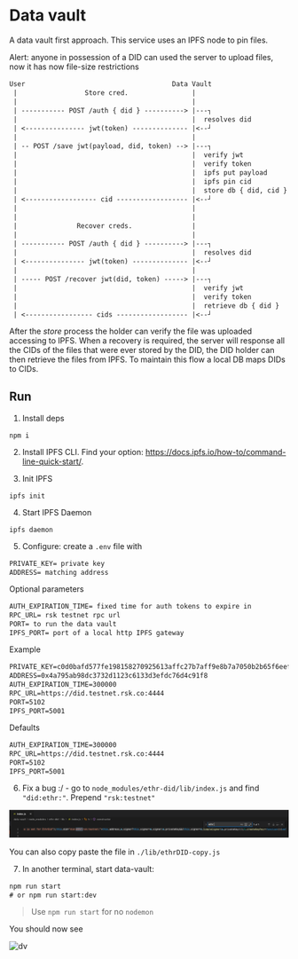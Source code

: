 # Data vault

A data vault first approach. This service uses an IPFS node to pin files.

Alert: anyone in possession of a DID can used the server to upload files, now it has now file-size restrictions

```
User                                     Data Vault
 |                 Store cred.                |
 |                                            |
 | ----------- POST /auth { did } ----------> |---┐
 |                                            |  resolves did
 | <--------------- jwt(token) -------------- |<--┘
 |                                            |
 | -- POST /save jwt(payload, did, token) --> |---┐
 |                                            |  verify jwt
 |                                            |  verify token
 |                                            |  ipfs put payload
 |                                            |  ipfs pin cid
 |                                            |  store db { did, cid }
 | <------------------ cid ------------------ |<--┘
 |                                            |
 |                                            |
 |               Recover creds.               |
 |                                            |
 | ----------- POST /auth { did } ----------> |---┐
 |                                            |  resolves did
 | <--------------- jwt(token) -------------- |<--┘
 |                                            |
 | ----- POST /recover jwt(did, token) -----> |---┐
 |                                            |  verify jwt
 |                                            |  verify token
 |                                            |  retrieve db { did }
 | <----------------- cids ------------------ |<--┘
```

After the _store_ process the holder can verify the file was uploaded accessing to IPFS. When a recovery is required, the server will response all the CIDs of the files that were ever stored by the DID, the DID holder can then retrieve the files from IPFS. To maintain this flow a local DB maps DIDs to CIDs.

## Run

1. Install deps

  ```
  npm i
  ```

2. Install IPFS CLI. Find your option: https://docs.ipfs.io/how-to/command-line-quick-start/.

3. Init IPFS

  ```
  ipfs init
  ```

4. Start IPFS Daemon

  ```
  ipfs daemon
  ```

5. Configure: create a `.env` file with

  ```
  PRIVATE_KEY= private key
  ADDRESS= matching address
  ```

  Optional parameters

  ```
  AUTH_EXPIRATION_TIME= fixed time for auth tokens to expire in
  RPC_URL= rsk testnet rpc url
  PORT= to run the data vault
  IPFS_PORT= port of a local http IPFS gateway
  ```

  Example

  ```
  PRIVATE_KEY=c0d0bafd577fe198158270925613affc27b7aff9e8b7a7050b2b65f6eefd3083
  ADDRESS=0x4a795ab98dc3732d1123c6133d3efdc76d4c91f8
  AUTH_EXPIRATION_TIME=300000
  RPC_URL=https://did.testnet.rsk.co:4444
  PORT=5102
  IPFS_PORT=5001
  ```

  Defaults

  ```
  AUTH_EXPIRATION_TIME=300000
  RPC_URL=https://did.testnet.rsk.co:4444
  PORT=5102
  IPFS_PORT=5001
  ```

6. Fix a bug :/ - go to `node_modules/ethr-did/lib/index.js` and find `"did:ethr:"`. Prepend `"rsk:testnet"`

  ![fix](./img/fix.png)

  You can also copy paste the file in `./lib/ethrDID-copy.js`

7. In another terminal, start data-vault:

  ```
  npm run start
  # or npm run start:dev
  ```

  > Use `npm run start` for no `nodemon`

You should now see

![dv](dv.png)
